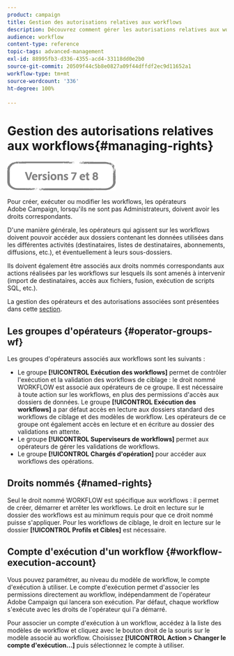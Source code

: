 ```yaml
---
product: campaign
title: Gestion des autorisations relatives aux workflows
description: Découvrez comment gérer les autorisations relatives aux workflows
audience: workflow
content-type: reference
topic-tags: advanced-management
exl-id: 88995fb3-d336-4355-acd4-33118dd0e2b0
source-git-commit: 20509f44c5b8e0827a09f44dffdf2ec9d11652a1
workflow-type: tm+mt
source-wordcount: '336'
ht-degree: 100%

---
```


# Gestion des autorisations relatives aux workflows{#managing-rights}

![](../../assets/common.svg)

Pour créer, exécuter ou modifier les workflows, les opérateurs Adobe Campaign, lorsqu&#39;ils ne sont pas Administrateurs, doivent avoir les droits correspondants.

D&#39;une manière générale, les opérateurs qui agissent sur les workflows doivent pouvoir accéder aux dossiers contenant les données utilisées dans les différentes activités (destinataires, listes de destinataires, abonnements, diffusions, etc.), et éventuellement à leurs sous-dossiers.

Ils doivent également être associés aux droits nommés correspondants aux actions réalisées par les workflows sur lesquels ils sont amenés à intervenir (import de destinataires, accès aux fichiers, fusion, exécution de scripts SQL, etc.).

La gestion des opérateurs et des autorisations associées sont présentées dans cette [section](../../platform/using/access-management.md).

## Les groupes d&#39;opérateurs {#operator-groups-wf}

Les groupes d&#39;opérateurs associés aux workflows sont les suivants :

* Le groupe **[!UICONTROL Exécution des workflows]** permet de contrôler l&#39;exécution et la validation des workflows de ciblage : le droit nommé WORKFLOW est associé aux opérateurs de ce groupe. Il est nécessaire à toute action sur les workflows, en plus des permissions d&#39;accès aux dossiers de données. Le groupe **[!UICONTROL Exécution des workflows]** a par défaut accès en lecture aux dossiers standard des workflows de ciblage et des modèles de workflow. Les opérateurs de ce groupe ont également accès en lecture et en écriture au dossier des validations en attente.
* Le groupe **[!UICONTROL Superviseurs de workflows]** permet aux opérateurs de gérer les validations de workflows.
* Le groupe **[!UICONTROL Chargés d&#39;opération]** pour accéder aux workflows des opérations.

## Droits nommés {#named-rights}

Seul le droit nommé WORKFLOW est spécifique aux workflows : il permet de créer, démarrer et arrêter les workflows. Le droit en lecture sur le dossier des workflows est au minimum requis pour que ce droit nommé puisse s&#39;appliquer. Pour les workflows de ciblage, le droit en lecture sur le dossier **[!UICONTROL Profils et Cibles]** est nécessaire.

## Compte d&#39;exécution d&#39;un workflow {#workflow-execution-account}

Vous pouvez paramétrer, au niveau du modèle de workflow, le compte d&#39;exécution à utiliser. Le compte d&#39;exécution permet d&#39;associer les permissions directement au workflow, indépendamment de l&#39;opérateur Adobe Campaign qui lancera son exécution. Par défaut, chaque workflow s&#39;exécute avec les droits de l&#39;opérateur qui l&#39;a démarré.

Pour associer un compte d&#39;exécution à un workflow, accédez à la liste des modèles de workflow et cliquez avec le bouton droit de la souris sur le modèle associé au workflow. Choisissez **[!UICONTROL Action > Changer le compte d&#39;exécution...]** puis sélectionnez le compte à utiliser.
